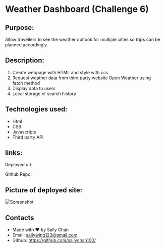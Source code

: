 # Weather Dashboard (Challenge 6)

## Purpose:
Allow travellers to see the weather outlook for multiple cities so trips can be planned accordingly.

## Description:
1. Create webpage with HTML and style with css
2. Request weather data from third party website Open Weather using fetch method
3. Display data to users 
4. Local storage of search history 

## Technologies used: 
* Html 
* CSS
* Javascripts
* Third party API

## links:
Deployed url:


Github Repo:


## Picture of deployed site: 
![Screenshot](link)

## Contacts
* Made with ❤️ by Sally Chan
* Email: sallywing123@gmail.com
* Github: https://github.com/sallychan100/

